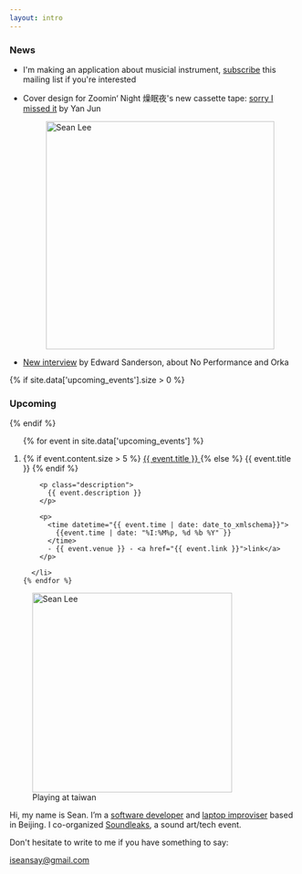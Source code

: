 ```yaml
---
layout: intro
---
```




### News

<section class="news">
  <ul>
  <li>
    <p>I'm making an application about musicial instrument, <a href="http://eepurl.com/cz4gY1">subscribe</a> this mailing list if you're interested</p>
  </li>

  <li>
    <p>Cover design for Zoomin‘ Night 燥眠夜's new cassette tape:  <a  href="https://zoominnight.bandcamp.com/album/sorry-i-missed-it">sorry I missed it</a> by Yan Jun</p>
    <figure>
      <img src="http://7xiq03.com1.z0.glb.clouddn.com/images/sorry-i-missed-it.jpg" alt="Sean Lee" width="400"/>
    </figure>
  </li>

  <li>
    <p><a href="http://blog.escdotdot.com/2016/12/18/zhu-wenbo-and-sean-lee-no-performance-and-okra/">New interview</a> by Edward Sanderson, about No Performance and Orka</p>
  </li>  
  </ul>
</section>



{% if site.data['upcoming_events'].size > 0 %}

### Upcoming

{% endif %}

<section id="events">
  <ol>
    {% for event in site.data['upcoming_events'] %}
      <li class="event">
        <p class="title">
          {% if event.content.size > 5 %}
            <a href="{{ event.url }}">
              {{ event.title }}
            </a>
          {% else %}
            {{ event.title }}
          {% endif %}
        </p>

        <p class="description">
          {{ event.description }}
        </p>

        <p>
          <time datetime="{{ event.time | date: date_to_xmlschema}}">
            {{event.time | date: "%I:%M%p, %d %b %Y" }}
          </time>
          - {{ event.venue }} - <a href="{{ event.link }}">link</a>
        </p>

      </li>
    {% endfor %}
  </ol>
</section>

<figure class="me">
  <img src="{% asset_path sean5.jpg %}" alt="Sean Lee" width="350"/>
  <figcaption>
    Playing at taiwan
  </figcaption>
</figure>

Hi, my name is Sean. I’m a [software developer][github] and [laptop improviser](http://notimportant.org/event/oschub-20151207/) based in Beijing. I co-organized [Soundleaks](http://www.soundleaks.org), a sound art/tech event.

Don't hesitate to write to me if you have something to say:

<iseansay@gmail.com>


[github]: http://github.com/seansay
[email]: mailto:iseansay@gmail.com
